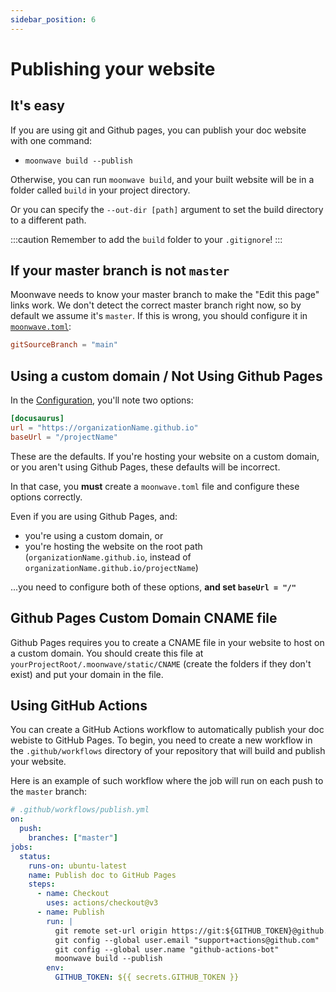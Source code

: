 ```yaml
---
sidebar_position: 6
---
```


# Publishing your website

## It's easy


If you are using git and Github pages, you can publish your doc website with one command:

- `moonwave build --publish`

Otherwise, you can run `moonwave build`, and your built website will be in a folder called `build` in your project directory.

Or you can specify the `--out-dir [path]` argument to set the build directory to a different path.

:::caution
Remember to add the `build` folder to your `.gitignore`!
:::

## If your master branch is not `master`
Moonwave needs to know your master branch to make the "Edit this page" links work. We don't detect the correct master branch right now, so by default we assume it's `master`. If this is wrong, you should configure it in [`moonwave.toml`](Configuration):

```toml
gitSourceBranch = "main"
```

## Using a custom domain / Not Using Github Pages

In the [Configuration](Configuration), you'll note two options:

```toml
[docusaurus]
url = "https://organizationName.github.io"
baseUrl = "/projectName"
```

These are the defaults. If you're hosting your website on a custom domain, or you aren't using Github Pages, these defaults will be incorrect.

In that case, you **must** create a `moonwave.toml` file and configure these options correctly.

Even if you are using Github Pages, and:
- you're using a custom domain, or
- you're hosting the website on the root path (`organizationName.github.io`, instead of `organizationName.github.io/projectName`)
  
...you need to configure both of these options, **and set `baseUrl = "/"`**

## Github Pages Custom Domain CNAME file

Github Pages requires you to create a CNAME file in your website to host on a custom domain. You should create this file at `yourProjectRoot/.moonwave/static/CNAME` (create the folders if they don't exist) and put your domain in the file. 

## Using GitHub Actions

You can create a GitHub Actions workflow to automatically publish your doc webiste to GitHub Pages. To begin, you need to create a new workflow in the `.github/workflows` directory of your repository that will build and publish your website.

Here is an example of such workflow where the job will run on each push to the `master` branch:

```yaml
# .github/workflows/publish.yml
on:
  push:
    branches: ["master"]
jobs:
  status:
    runs-on: ubuntu-latest
    name: Publish doc to GitHub Pages
    steps:
      - name: Checkout
        uses: actions/checkout@v3
      - name: Publish
        run: |
          git remote set-url origin https://git:${GITHUB_TOKEN}@github.com/${GITHUB_REPOSITORY}.git
          git config --global user.email "support+actions@github.com"
          git config --global user.name "github-actions-bot"
          moonwave build --publish
        env:
          GITHUB_TOKEN: ${{ secrets.GITHUB_TOKEN }}
```
